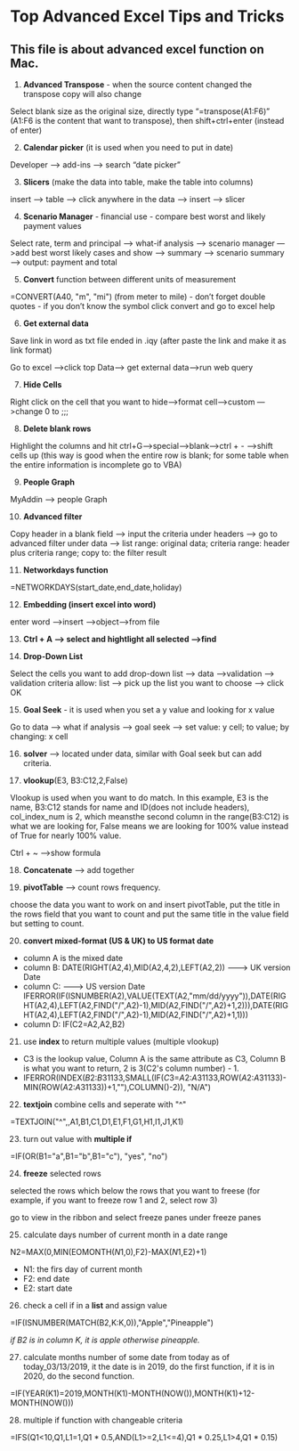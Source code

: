 Top Advanced Excel Tips and Tricks
===

This file is about advanced excel function on Mac.
---

1. **Advanced Transpose** - when the source content changed the transpose copy will also change

Select blank size as the original size, directly type “=transpose(A1:F6)” (A1:F6 is the content that want to transpose), then shift+ctrl+enter (instead of enter)

2. **Calendar picker** (it is used when you need to put in date)

Developer —> add-ins —> search “date picker”

3. **Slicers** (make the data into table, make the table into columns)

insert —> table —> click anywhere in the data —> insert —> slicer

4. **Scenario Manager** - financial use - compare best worst and likely payment values

Select rate, term and principal —> what-if analysis —> scenario manager —>add best worst likely cases and show —> summary —> scenario summary —> output: payment and total

5. **Convert** function between different units of measurement

=CONVERT(A40, "m", "mi") (from meter to mile) - don’t forget double quotes - if you don’t know the symbol click convert and go to excel help

6. **Get external data**

Save link in word as txt file ended in .iqy (after paste the link and make it as link format)

Go to excel —>click top Data—> get external data—>run web query

7. **Hide Cells**

Right click on the cell that you want to hide—>format cell—>custom —>change 0 to ;;;

8. **Delete blank rows**

Highlight the columns and hit ctrl+G—>special—>blank—>ctrl + - —>shift cells up (this way is good when the entire row is blank; for some table when the entire information is incomplete go to VBA)

9. **People Graph**

MyAddin —> people Graph

10. **Advanced filter**

Copy header in a blank field —> input the criteria under headers —> go to advanced filter under data —> list range: original data; criteria range: header plus criteria range; copy to: the filter result

11. **Networkdays function**

=NETWORKDAYS(start_date,end_date,holiday)

12. **Embedding (insert excel into word)**

enter word —>insert —>object—>from file

13. **Ctrl + A —> select and hightlight all selected —>find**

14. **Drop-Down List**

Select the cells you want to add drop-down list —> data —>validation —> validation criteria allow: list —> pick up the list you want to choose —> click OK

15. **Goal Seek** - it is used when you set a y value and looking for x value

Go to data —> what if analysis —> goal seek —> set value: y cell; to value; by changing: x cell

16. **solver** —> located under data, similar with Goal seek but can add criteria.

17.  **vlookup**(E3, B3:C12,2,False)

Vlookup is used when you want to do match. In this example, E3 is the name, B3:C12 stands for name and ID(does not include headers), col_index_num is 2, which meansthe second column in the range(B3:C12) is what we are looking for, False means we are looking for 100% value instead of True for nearly 100% value.

Ctrl + ~ —>show formula

18. **Concatenate** —> add together

19. **pivotTable** --> count rows frequency.

choose the data you want to work on and insert pivotTable, put the title in the rows field that you want to count and put the same title in the value field but setting to count.

20. **convert mixed-format (US & UK) to US format date**

* column A is the mixed date
* column B: DATE(RIGHT(A2,4),MID(A2,4,2),LEFT(A2,2)) ---> UK version Date
* column C: ---> US version Date IFERROR(IF(ISNUMBER(A2),VALUE(TEXT(A2,"mm/dd/yyyy")),DATE(RIGHT(A2,4),LEFT(A2,FIND("/",A2)-1),MID(A2,FIND("/",A2)+1,2))),DATE(RIGHT(A2,4),LEFT(A2,FIND("/",A2)-1),MID(A2,FIND("/",A2)+1,1)))
* column D: IF(C2=A2,A2,B2)

21. use **index** to return multiple values (multiple vlookup)

* C3 is the lookup value, Column A is the same attribute as C3, Column B is what you want to return, 2 is 3(C2's column number) - 1.
* IFERROR(INDEX($B$2:$B$31133,SMALL(IF($C$3=$A$2:$A$31133,ROW($A$2:$A$31133)- MIN(ROW($A$2:$A$31133))+1,""),COLUMN()-2)), "N/A")
22. **textjoin** combine cells and seperate with "^"

=TEXTJOIN("^",,A1,B1,C1,D1,E1,F1,G1,H1,I1,J1,K1)

23. turn out value with **multiple if**

=IF(OR(B1="a",B1="b",B1="c"), "yes", "no")

24. **freeze** selected rows

selected the rows which below the rows that you want to freese (for example, if you want to freeze row 1 and 2, select row 3)

go to view in the ribbon and select freeze panes under freeze panes

25. calculate days number of current month in a date range

N2=MAX(0,MIN(EOMONTH($N$1,0),F2)-MAX($N$1,E2)+1)

* N1: the firs day of current month
* F2: end date
* E2: start date 

26. check a cell if in a **list** and assign value

=IF(ISNUMBER(MATCH(B2,K:K,0)),"Apple","Pineapple")

*if B2 is in column K, it is apple otherwise pineapple.*

27. calculate months number of some date from today as of today_03/13/2019, it the date is in 2019, do the first function, if it is in 2020, do the second function.

=IF(YEAR(K1)=2019,MONTH(K1)-MONTH(NOW()),MONTH(K1)+12-MONTH(NOW()))

28. multiple if function with changeable criteria

=IFS(Q1<10,Q1,L1=1,Q1 * 0.5,AND(L1>=2,L1<=4),Q1 * 0.25,L1>4,Q1 * 0.15)

